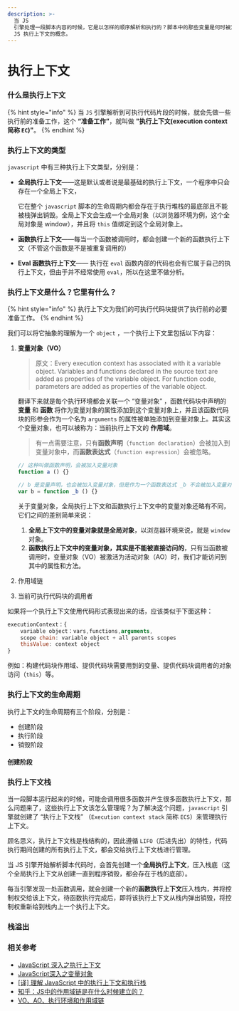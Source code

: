 ```yaml
---
description: >-
  当 JS
  引擎处理一段脚本内容的时候，它是以怎样的顺序解析和执行的？脚本中的那些变量是何时被定义的？它们之间错综复杂的访问关系又是怎样创建和链接的？要解释这些问题，就必须了解
  JS 执行上下文的概念。
---
```


# 执行上下文

### 什么是执行上下文

{% hint style="info" %}
当 `JS` 引擎解析到可执行代码片段的时候，就会先做一些执行前的准备工作，这个 **“准备工作”**，就叫做 **"执行上下文\(execution context 简称 `EC`\)"**。
{% endhint %}

### 执行上下文的类型

`javascript` 中有三种执行上下文类型，分别是：

* **全局执行上下文**——这是默认或者说是最基础的执行上下文，一个程序中只会存在一个全局上下文，

  它在整个 `javascript` 脚本的生命周期内都会存在于执行堆栈的最底部且不能被栈弹出销毁。全局上下文会生成一个全局对象（以浏览器环境为例，这个全局对象是 window），并且将 `this` 值绑定到这个全局对象上。

* **函数执行上下文**——每当一个函数被调用时，都会创建一个新的函数执行上下文（不管这个函数是不是被重复调用的）
* **Eval 函数执行上下文**—— 执行在 `eval` 函数内部的代码也会有它属于自己的执行上下文，但由于并不经常使用 `eval`，所以在这里不做分析。

### 执行上下文是什么？它里有什么？

{% hint style="info" %}
执行上下文为我们的可执行代码块提供了执行前的必要准备工作。
{% endhint %}

我们可以将它抽象的理解为一个 `object` ，一个执行上下文里包括以下内容：

1. **变量对象（VO）**

   > 原文：Every execution context has associated with it a variable object. Variables and functions declared in the source text are added as properties of the variable object. For function code, parameters are added as properties of the variable object.

   翻译下来就是每个执行环境都会关联一个 “变量对象” ，函数代码块中声明的 **变量** 和 **函数** 将作为变量对象的属性添加到这个变量对象上，并且该函数代码块的形参会作为一个名为 `arguments` 的属性被单独添加到变量对象上。其实这个变量对象，也可以被称为：当前执行上下文的 **作用域**。



   > 有一点需要注意，只有**函数声明**（`function declaration`）会被加入到变量对象中，而**函数表达式**（`function expression`）会被忽略。

   ```javascript
   // 这种叫做函数声明，会被加入变量对象
   function a () {}

   // b 是变量声明，也会被加入变量对象，但是作为一个函数表达式 _b 不会被加入变量对象
   var b = function _b () {}
   ```

   关于变量对象，全局执行上下文和函数执行上下文中的变量对象还略有不同，它们之间的差别简单来说：

   1. **全局上下文中的变量对象就是全局对象**，以浏览器环境来说，就是 `window` 对象。
   2. **函数执行上下文中的变量对象，其实是不能被直接访问的**，只有当函数被调用时，变量对象（VO）被激活为活动对象（AO）时，我们才能访问到其中的属性和方法。

2. 作用域链
3. 当前可执行代码块的调用者

如果将一个执行上下文使用代码形式表现出来的话，应该类似于下面这种：

```javascript
executionContext：{
    variable object：vars,functions,arguments,
    scope chain: variable object + all parents scopes
    thisValue: context object
}
```

例如：构建代码块作用域、提供代码块需要用到的变量、提供代码块调用者的对象访问（`this`）等。

### 执行上下文的生命周期

执行上下文的生命周期有三个阶段，分别是：

* 创建阶段
* 执行阶段
* 销毁阶段

#### 创建阶段

### 执行上下文栈

当一段脚本运行起来的时候，可能会调用很多函数并产生很多函数执行上下文，那么问题来了，这些执行上下文该怎么管理呢？为了解决这个问题，`javascript` 引擎就创建了 “执行上下文栈” （`Execution context stack` 简称 `ECS`）来管理执行上下文。

顾名思义，执行上下文栈是栈结构的，因此遵循 `LIFO`（后进先出）的特性，代码执行期间创建的所有执行上下文，都会交给执行上下文栈进行管理。

当 JS 引擎开始解析脚本代码时，会首先创建一个**全局执行上下文**，压入栈底（这个全局执行上下文从创建一直到程序销毁，都会存在于栈的底部）。

每当引擎发现一处函数调用，就会创建一个新的**函数执行上下文**压入栈内，并将控制权交给该上下文，待函数执行完成后，即将该执行上下文从栈内弹出销毁，将控制权重新给到栈内上一个执行上下文。

### 栈溢出

### 相关参考

* [JavaScript 深入之执行上下文](https://github.com/mqyqingfeng/Blog/issues/4)
* [JavaScript深入之变量对象](https://github.com/mqyqingfeng/Blog/issues/5)
* [\[译\] 理解 JavaScript 中的执行上下文和执行栈](https://juejin.im/post/5ba32171f265da0ab719a6d7#heading-1)
* [知乎：JS中的作用域链是在什么时候建立的？](https://www.zhihu.com/question/36751764)
* [VO、AO、执行环境和作用域链](https://www.cnblogs.com/lulin1/p/9712311.html)


